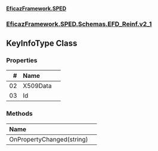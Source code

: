 #### [EficazFramework.SPED](EficazFrameworkSPED.md 'EficazFramework SPED')
### [EficazFramework.SPED.Schemas.EFD_Reinf.v2_1](EficazFramework.SPED.Schemas.EFD_Reinf.v2_1.md 'EficazFramework.SPED.Schemas.EFD_Reinf.v2_1')

## KeyInfoType Class
### Properties

| # | Name | |
| ---: | :--- | :--- |
| 02 | X509Data |  |
| 03 | Id |  |
### Methods

| Name | |
| :--- | :--- |
| OnPropertyChanged(string) |  |
